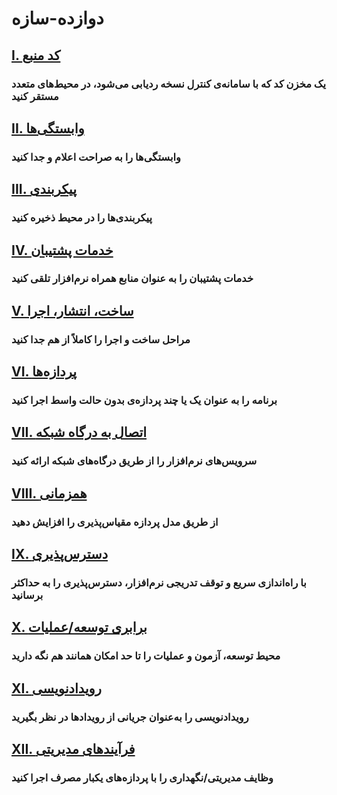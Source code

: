 دوازده-سازه
===================

## [I. کد منبع](./codebase)
### یک مخزن کد که با سامانه‌ی کنترل نسخه ردیابی می‌شود، در محیط‌های متعدد مستقر کنید

## [II. وابستگی‌ها](./dependencies.md)
### وابستگی‌ها را به صراحت اعلام و جدا کنید

## [III. پیکربندی](./config)
### پیکربندی‌ها را در محیط ذخیره کنید

## [IV. خدمات پشتیبان](./backing-services)
### خدمات پشتیبان را به عنوان منابع همراه نرم‌افزار تلقی کنید

## [V. ساخت، انتشار، اجرا](./build-release-run)
### مراحل ساخت و اجرا را کاملاً از هم جدا کنید

## [VI. پردازه‌ها](./processes)
### برنامه را به عنوان یک یا چند پردازه‌ی بدون حالت واسط اجرا کنید

## [VII. اتصال به درگاه شبکه](./port-binding)
### سرویس‌های نرم‌افزار را از طریق درگاه‌های شبکه ارائه کنید

## [VIII. همزمانی](./concurrency)
### از طریق مدل پردازه مقیاس‌پذیری را افزایش دهید

## [IX. دسترس‌پذیری](./disposability)
### با راه‌اندازی سریع و توقف تدریجی نرم‌افزار، دسترس‌پذیری را به حداکثر برسانید

## [X. برابری توسعه/عملیات](./dev-prod-parity)
### محیط توسعه، آزمون و عملیات را تا حد امکان همانند هم نگه دارید

## [XI. رویدادنویسی](./logs)
### رویدادنویسی را به‌عنوان جریانی از رویدادها در نظر بگیرید

## [XII. فرآیندهای مدیریتی](./admin-processes)
### وظایف مدیریتی/نگهداری را با پردازه‌های یکبار مصرف اجرا کنید